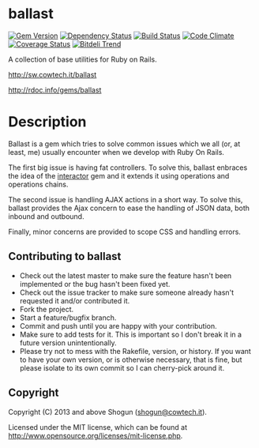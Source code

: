 # ballast

[![Gem Version](https://badge.fury.io/rb/ballast.png)](http://badge.fury.io/rb/ballast)
[![Dependency Status](https://gemnasium.com/ShogunPanda/ballast.png?travis)](https://gemnasium.com/ShogunPanda/ballast)
[![Build Status](https://secure.travis-ci.org/ShogunPanda/ballast.png?branch=master)](https://travis-ci.org/ShogunPanda/ballast)
[![Code Climate](https://codeclimate.com/github/ShogunPanda/ballast.png)](https://codeclimate.com/github/ShogunPanda/ballast)
[![Coverage Status](https://coveralls.io/repos/ShogunPanda/ballast/badge.png)](https://coveralls.io/r/ShogunPanda/ballast)
[![Bitdeli Trend](https://d2weczhvl823v0.cloudfront.net/ShogunPanda/ballast/trend.png)](https://bitdeli.com/free "Bitdeli Badge")

A collection of base utilities for Ruby on Rails.

http://sw.cowtech.it/ballast

http://rdoc.info/gems/ballast

# Description

Ballast is a gem which tries to solve common issues which we all (or, at least, me) usually encounter when we develop with Ruby On Rails.

The first big issue is having fat controllers. To solve this, ballast enbraces the idea of the [interactor](https://github.com/collectiveidea/interactor) gem and it extends it using operations and operations chains.

The second issue is handling AJAX actions in a short way. To solve this, ballast provides the Ajax concern to ease the handling of JSON data, both inbound and outbound.

Finally, minor concerns are provided to scope CSS and handling errors.

## Contributing to ballast
 
* Check out the latest master to make sure the feature hasn't been implemented or the bug hasn't been fixed yet.
* Check out the issue tracker to make sure someone already hasn't requested it and/or contributed it.
* Fork the project.
* Start a feature/bugfix branch.
* Commit and push until you are happy with your contribution.
* Make sure to add tests for it. This is important so I don't break it in a future version unintentionally.
* Please try not to mess with the Rakefile, version, or history. If you want to have your own version, or is otherwise necessary, that is fine, but please isolate to its own commit so I can cherry-pick around it.

## Copyright

Copyright (C) 2013 and above Shogun (shogun@cowtech.it).

Licensed under the MIT license, which can be found at http://www.opensource.org/licenses/mit-license.php.
